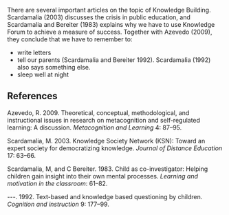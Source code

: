 There are several important articles on the topic of Knowledge Building.
Scardamalia (2003) discusses the crisis in public education, and
Scardamalia and Bereiter (1983) explains why we have to use Knowledge
Forum to achieve a measure of success. Together with Azevedo (2009),
they conclude that we have to remember to:

-   write letters
-   tell our parents (Scardamalia and Bereiter 1992). Scardamalia (1992)
    also says something else.
-   sleep well at night

## References

Azevedo, R. 2009. Theoretical, conceptual, methodological, and
instructional issues in research on metacognition and self-regulated
learning: A discussion. *Metacognition and Learning* 4: 87–95.

Scardamalia, M. 2003. Knowledge Society Network (KSN): Toward an expert
society for democratizing knowledge. *Journal of Distance Education* 17:
63–66.

Scardamalia, M, and C Bereiter. 1983. Child as co-investigator: Helping
children gain insight into their own mental processes. *Learning and
motivation in the classroom*: 61–82.

---. 1992. Text-based and knowledge based questioning by children.
*Cognition and instruction* 9: 177–99.
